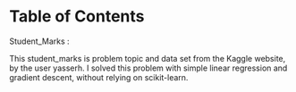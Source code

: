# Table of Contents

Student_Marks :

This student_marks is problem topic and data set from the Kaggle website, by the user yasserh. I solved this problem with simple linear regression and gradient descent, without relying on scikit-learn.
